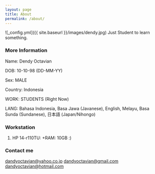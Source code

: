 ```yaml
---
layout: page
title: About
permalink: /about/
---
```


![_config.yml]({{ site.baseurl }}/images/dendy.jpg)
Just Student to learn something.

### More Information

Name: Dendy Octavian

DOB: 10-10-98 (DD-MM-YY)

Sex: MALE

Country: Indonesia

WORK: STUDENTS (Right Now)

LANG: Bahasa Indonesia, Basa Jawa (Javanese), English, Melayu, Basa Sunda (Sundanese), 日本語 (Japan/Nihongo)

### Workstation

1. HP 14-r110TU: +RAM: 10GB :)

### Contact me

[dandyoctavian@yahoo.co.jp](mailto:dandyoctavian@yahoo.co.jp)
[dandyoctavian@gmail.com](mailto:dandyoctavian@gmail.com)
[dandyoctavian@hotmail.com](mailto:dandyoctavian@hotmail.com)
